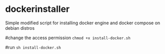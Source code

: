 # dockerinstaller
Simple modified script for installing docker engine and docker compose on debian distros

#change the access permission
```chmod +x install-docker.sh```

#run
```sh install-docker.sh```
